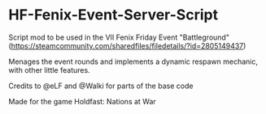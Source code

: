 # HF-Fenix-Event-Server-Script

Script mod to be used in the VII Fenix Friday Event "Battleground" (https://steamcommunity.com/sharedfiles/filedetails/?id=2805149437)

Menages the event rounds and implements a dynamic respawn mechanic, with other little features.

Credits to @eLF and @Walki for parts of the base code

Made for the game Holdfast: Nations at War
